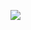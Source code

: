 [![](https://mermaid.ink/img/pako:eNp1ks9Kw0AQxl9l2asF772aSw-KqCfJZZts62KSLZvNQUrBVtGD0KoIioiiB89RWlqsTV9h9o2cTf-lQg9Jdr6Z_WZ-YZrUkz6nZeoFLI4dweqKhW6UR2RfSRs23Yhs7bDASwKmpSLe8mgTh1qJqE7gFvrmHAambUURaVITKtZ7SVjlaiHF3JORv65Vk5obtRYtV22aRfM7GJsu9CEriq8whZFpQwoTGMHAphzuiZAFBD5hgGpacHZ4XXG-5voEv6ZXFD7w1hgZLiGDyQa4peGBlDq3qyBFxbEneMbrI9vadEgxyJNv6DrEia_w6cEjzv2DzxDSDXzvyJchXwZfBF9TtEtNx9ys1ZhOLl6Y9izhMM2PRMgJPNgEpNtwb0efoS6H3zzMf6SXnKBbmJEsKpAws4zm2v4abPZtAbAHLdGQq5AJHzfLGhKX6hMecpeW8egzdepSrMQ6lmh5eBZ5tKxVwks0afhIMF9EWq6xIEa1waJjKVcx9wWuyO58de2n9QcqJVls?type=png)](https://mermaid.live/edit#pako:eNp1ks9Kw0AQxl9l2asF772aSw-KqCfJZZts62KSLZvNQUrBVtGD0KoIioiiB89RWlqsTV9h9o2cTf-lQg9Jdr6Z_WZ-YZrUkz6nZeoFLI4dweqKhW6UR2RfSRs23Yhs7bDASwKmpSLe8mgTh1qJqE7gFvrmHAambUURaVITKtZ7SVjlaiHF3JORv65Vk5obtRYtV22aRfM7GJsu9CEriq8whZFpQwoTGMHAphzuiZAFBD5hgGpacHZ4XXG-5voEv6ZXFD7w1hgZLiGDyQa4peGBlDq3qyBFxbEneMbrI9vadEgxyJNv6DrEia_w6cEjzv2DzxDSDXzvyJchXwZfBF9TtEtNx9ys1ZhOLl6Y9izhMM2PRMgJPNgEpNtwb0efoS6H3zzMf6SXnKBbmJEsKpAws4zm2v4abPZtAbAHLdGQq5AJHzfLGhKX6hMecpeW8egzdepSrMQ6lmh5eBZ5tKxVwks0afhIMF9EWq6xIEa1waJjKVcx9wWuyO58de2n9QcqJVls)
